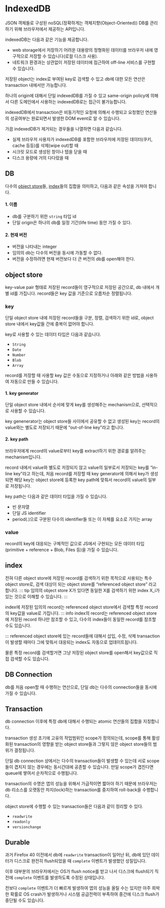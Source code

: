 # IndexedDB

JSON 객체들로 구성된 noSQL(정확하게는 객체지향(Object-Oriented)) DB를 관리하기 위해 브라우저에서 제공하는 API입니다.

indexedDB는 다음과 같은 기능을 제공합니다.

- web storage에서 저장하기 어려운 대용량의 정형화된 데이터를 브라우저 내에 영구적으로 저장할 수 있습니다(로컬 디스크 사용).
- 네트워크 환경과는 상관없이 저장된 데이터에 접근하여 off-line 서비스를 구현할 수 있습니다.

저장된 object는 index로 부여된 key로 검색할 수 있고 db에 대한 모든 연산은 transaction 내에서만 가능합니다.

하나의 origin에 대해서 단일 indexedDB를 가질 수 있고 same-origin policy에 의해서 다른 도메인에서 사용하는 indexedDB로는 접근이 불가능합니다.

indexedDB에서 transaction은 비동기적인 요청에 의해서 수행되고 요청했던 연산들의 성공여부는 완료되면서 발생한 DOM event로 알 수 있습니다.

가끔 indexedDB가 제거되는 경우들을 나열하면 다음과 같습니다.

- 실제 브라우저 사용자가 indexedDB를 포함한 브라우저에 저장된 데이터(쿠키, cache 등등)를 삭제(wipe out)할 때
- 시크릿 모드로 생성된 창이나 탭을 닫을 때
- 디스크 용량에 거의 다다랐을 때

## DB

다수의 [object store](./indexed_db.md#object-store)들, [index](./indexed_db.md#index)들의 집합을 의미하고, 다음과 같은 속성을 가져야 합니다.

#### 1. 이름

- db를 구분하기 위한 `string` 타입 id
- 단일 origin은 하나의 db를 일정 기간(life time) 동안 가질 수 있다.

#### 2. 현재 버전

- 버전을 나타내는 integer
- 임의의 db는 다수의 버전을 동시에 가동할 수 없다.
- 버전을 수정하려면 현재 버전보다 더 큰 버전의 db를 open해야 한다.

## object store

key-value pair 형태로 저장된 record들이 영구적으로 저장된 공간으로, db 내에서 개별 id를 가집니다. record들은 key 값을 기준으로 오름차순 정렬됩니다.

### key

단일 object store 내에 저장된 record들을 구분, 정렬, 검색하기 위한 id로, object store 내에서 key값들 간에 중복이 없어야 합니다.

key로 사용할 수 있는 데이터 타입은 다음과 같습니다.

- `String`
- `Date`
- `Number`
- `Blob`
- `Array`

record를 저장할 때 사용할 key 값은 수동으로 지정하거나 아래와 같은 방법을 사용하여 자동으로 만들 수 있습니다.

#### 1. key generator

단일 object store 내에서 순서에 맞게 key를 생성해주는 mechanism으로, 선택적으로 사용할 수 있습니다.

key genenerator는 object store들 사이에서 공유할 수 없고 생성된 key는 record의 value와는 별도로 저장되기 때문에 “out-of-line key”라고 합니다.

#### 2. key path

브라우저에게 record의 value로부터 key를 extract하기 위한 경로를 알려주는 mechanism입니다.

record 내에서 value와 별도로 저장되지 않고 value의 일부로서 저장되는 key를 “in-line key”라고 하는데, 처음 record를 저장할 때 key generator에 의해서 key가 생성되면 해당 key는 object store에 등록한 key path에 맞춰서 record의 value의 일부로 저장됩니다.

key path는 다음과 같은 데이터 타입을 가질 수 있습니다.

- 빈 문자열
- 단일 JS identifier
- period(.)으로 구분된 다수의 identifier들 또는 이 자체를 요소로 가지는 array

### value

record의 key에 대응되는 구체적인 값으로 JS에서 구현되는 모든 데이터 타입(primitive + reference + Blob, Files 등)을 가질 수 있습니다.

## index

전혀 다른 object store에 저장된 record를 검색하기 위한 목적으로 사용되는 특수 object store로, 검색 대상이 되는 object store를 “referenced object store” 라고 합니다.
::: tip
임의의 object store X가 있다면 동일한 X를 검색하기 위한 index X_i가 있는 것으로 이해할 수 있습니다.
:::

index에 저장된 임의의 record는 referenced object store에서 검색할 특정 record의 key값을 value로 가집니다.
::: info
index의 record는 referenced object store에 저장된 record 하나만 참조할 수 있고, 다수의 index들이 동일한 record를 참조할 수도 있습니다.

:::
referenced object store에 있는 record들에 대해서 삽입, 수정, 삭제 transaction이 발생할 때마다 그에 맞춰서 대응되는 index도 자동으로 업데이트됩니다.

물론 특정 record를 검색할거면 그냥 저장된 object store를 open해서 key값으로 직접 검색할 수도 있습니다.

## DB Connection

db를 처음 open할 때 수행하는 연산으로, 단일 db는 다수의 connection들을 동시에 가질 수 있습니다.

## Transaction

db connection 이후에 특정 db에 대해서 수행되는 atomic 연산들의 집합을 지칭합니다.

transaction 생성 초기에 고유의 작업범위인 scope가 정의되는데, scope를 통해 활성화된 transaction의 영향을 받는 object store들과 그렇지 않은 object store들의 범위가 결정됩니다.

단일 db connection 상에서는 다수의 transaction들이 발생할 수 있는데 서로 scope들이 겹치지 않는 경우에는 동시간대에 공존할 수 있습니다. 만일 scope가 겹친다면 queue에 쌓여서 순차적으로 수행됩니다.

transaction의 수명은 앱의 성능을 위해서 가급적이면 짧아야 하기 때문에 브라우저는 db 리소스를 오랫동안 차지(lock)하는 transaction를 중지하여 roll-back을 수행합니다.

object store에 수행할 수 있는 transaction들은 다음과 같이 정리할 수 있다.

- `readwrite`
- `readonly`
- `versionchange`

## Durable

과거 Firefox 40 이전에서 db에 `readwrite` transaction이 일어난 뒤, db에 있던 데이터가 디스크로 완전히 flush되었을 때 `complete` 이벤트가 발생했던 성질입니다.

이후 대부분의 브라우저에서는 OS가 flush notice를 받고 나서 디스크에 flush되기 직전에 `complete` 이벤트를 발생하도록 수정된 상태입니다.

전보다 `complete` 이벤트가 더 빠르게 발생하여 앱의 성능을 올릴 수는 있지만 아주 희박한 확률로 OS crash가 발생하거나 시스템 공급전력이 부족하여 중간에 디스크 flush가 중단될 수도 있습니다.
